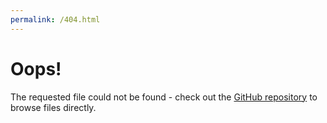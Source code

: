 ```yaml
---
permalink: /404.html
---
```


# Oops!

The requested file could not be found - check out the
[GitHub repository]() to browse files directly.
